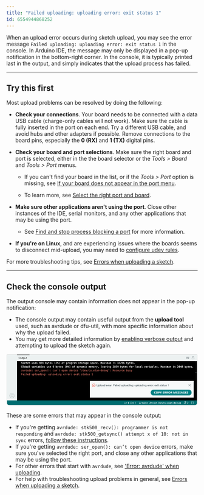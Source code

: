 ```yaml
---
title: "Failed uploading: uploading error: exit status 1"
id: 6554944868252
---
```


When an upload error occurs during sketch upload, you may see the error message `Failed uploading: uploading error: exit status 1` in the console. In Arduino IDE, the message may only be displayed in a pop-up notification in the bottom-right corner. In the console, it is typically printed last in the output, and simply indicates that the upload process has failed.

---

## Try this first

Most upload problems can be resolved by doing the following:

* **Check your connections**. Your board needs to be connected with a data USB cable (charge-only cables will not work). Make sure the cable is fully inserted in the port on each end. Try a different USB cable, and avoid hubs and other adapters if possible. Remove connections to the board pins, especially the **0 (RX)** and **1 (TX)** digital pins.

* **Check your board and port selections**. Make sure the right board and port is selected, either in the the board selector or the _Tools > Board_ and _Tools > Port_ menus.

  * If you can't find your board in the list, or if the _Tools > Port_ option is missing, see [If your board does not appear in the port menu](https://support.arduino.cc/hc/en-us/articles/4412955149586-If-your-board-does-not-appear-in-the-port-menu).

  * To learn more, see [Select the right port and board](https://support.arduino.cc/hc/en-us/articles/4406856349970-Select-board-and-port).

* **Make sure other applications aren't using the port**. Close other instances of the IDE, serial monitors, and any other applications that may be using the port.

  * See [Find and stop process blocking a port](https://support.arduino.cc/hc/en-us/articles/4407830972050-Find-and-stop-process-blocking-a-port) for more information.

* **If you're on Linux**, and are experiencing issues where the boards seems to disconnect mid-upload, you may need to [configure udev rules](https://support.arduino.cc/hc/en-us/articles/9004359328796).

For more troubleshooting tips, see [Errors when uploading a sketch](https://support.arduino.cc/hc/en-us/articles/4403365313810-Errors-when-uploading-a-sketch).

---

## Check the console output

The output console may contain information does not appear in the pop-up notification:

* The console output may contain useful output from the **upload tool** used, such as avrdude or dfu-util, with more specific information about why the upload failed.
* You may get more detailed information by [enabling verbose output](https://support.arduino.cc/hc/en-us/articles/4407705216274-Use-verbose-output-in-the-Arduino-IDE) and attempting to upload the sketch again.

![Errors in Arduino IDE.](img/avrdude-ser-open-cant-open-device.png)

These are some errors that may  appear in the console output:

* If you're getting `avrdude: stk500_recv(): programmer is not responding` and `avrdude: stk500_getsync() attempt x of 10: not in sync` errors, [follow these instructions](https://support.arduino.cc/hc/en-us/articles/4401874331410--Error-avrdude-when-uploading#avrdude-stk500_recv-and-stk500_getsync).
* If you're getting `avrdude: ser_open(): can’t open device` errors, make sure you've selected the right port, and close any other applications that may be using the port.
* For other errors that start with `avrdude`, see ['Error: avrdude' when uploading](https://support.arduino.cc/hc/en-us/articles/4401874331410--Error-avrdude-when-uploading).
* For help with troubleshooting upload problems in general, see [Errors when uploading a sketch](https://support.arduino.cc/hc/en-us/articles/4403365313810-Errors-when-uploading-a-sketch).
